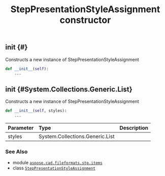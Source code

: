 ﻿---
title: StepPresentationStyleAssignment constructor
second_title: Aspose.CAD for Python via .NET API References
description: 
type: docs
weight: 10
url: /python-net/aspose.cad.fileformats.stp.items/steppresentationstyleassignment/__init__/
is_root: false
---

## __init__ {#}

Constructs a new instance of StepPresentationStyleAssignment



```python
def __init__(self):
    ...
```




## __init__ {#System.Collections.Generic.List<StepSurfaceStyleUsage>}

Constructs a new instance of StepPresentationStyleAssignment



```python
def __init__(self, styles):
    ...
```


| Parameter | Type | Description |
| :- | :- | :- |
| styles | System.Collections.Generic.List<StepSurfaceStyleUsage> |  |



### See Also
* module [`aspose.cad.fileformats.stp.items`](../../)
* class [`StepPresentationStyleAssignment`](/cad/python-net/aspose.cad.fileformats.stp.items/steppresentationstyleassignment)
